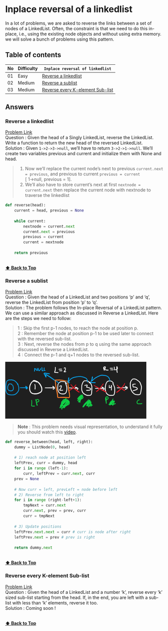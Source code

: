 # Inplace reversal of a linkedlist

In a lot of problems, we are asked to reverse the links between a set of nodes of a LinkedList. Often, the constraint is that we need to do this in-place, i.e., using the existing node objects and without using extra memory. we will solve a bunch of problems using this pattern.

## Table of contents

| No  | Difficulty | `Inplace reversal of linkedlist`                                      |
| --- | ---------- | --------------------------------------------------------------------- |
| 01  | Easy       | [Reverse a linkedlist](#reverse-a-linkedlist)                         |
| 02  | Medium     | [Reverse a sublist](#reverse-a-sublist)                               |
| 03  | Medium     | [Reverse every K-element Sub-list](#reverse-every-k-element-sub-list) |

## Answers

### Reverse a linkedlist

[Problem Link](https://leetcode.com/problems/reverse-linked-list/) <br/>
Question : Given the head of a Singly LinkedList, reverse the LinkedList. Write a function to return the new head of the reversed LinkedList.<br/>
Solution : Given `1->2->3->null`, we’ll have to return `3->2->1->null`. We’ll create two variables previous and current and initialize them with None and head.

> 1.  Now we’ll replace the current node’s next to previous `current.next = previous`, and previous to current `previous = current`<br/> [ 1->null, previous = 1]. <br/>
> 2.  We’ll also have to store current’s next at first `nextnode = current.next` then replace the current node with nextnode to traverse the linkedlist

```python
def reverse(head):
    current = head, previous = None

    while current:
        nextnode = current.next
        current.next = previous
        previous = current
        current = nextnode

    return previous
```

<br/>**[⬆ Back to Top](#table-of-contents)**

### Reverse a sublist

[Problem Link](https://leetcode.com/problems/reverse-linked-list-ii/) <br/>
Question : Given the head of a LinkedList and two positions ‘p’ and ‘q’, reverse the LinkedList from position ‘p’ to ‘q’. <br/>
Solution : The problem follows the In-place Reversal of a LinkedList pattern. We can use a similar approach as discussed in Reverse a LinkedList. Here are the steps we need to follow:

> 1 : Skip the first p-1 nodes, to reach the node at position p.</br>
> 2 : Remember the node at position p-1 to be used later to connect with the reversed sub-list.</br>
> 3 : Next, reverse the nodes from p to q using the same approach discussed in Reverse a LinkedList.</br>
> 4 : Connect the p-1 and q+1 nodes to the reversed sub-list.

<img src="assets/problem-02.png" width="450px"/> <br/>

> **Note** : This problem needs visual representation, to understand it fully you should watch this [video](https://www.youtube.com/watch?v=RF_M9tX4Eag).

```python
def reverse_between(head, left, right):
    dummy = ListNode(0, head)

    # 1) reach node at position left
    leftPrev, curr = dummy, head
    for i in range (left-1):
        curr, leftPrev = curr.next, curr
    prev = None

    # Now curr = left, prevLeft = node before left
    # 2) Reverse from left to right
    for i in range (right-left+1):
        tmpNext = curr.next
        curr.next, prev = prev, curr
        curr = tmpNext

    # 3) Update positions
    leftPrev.next.next = curr # curr is node after right
    leftPrev.next = prev # prev is right

    return dummy.next
```

<br/>**[⬆ Back to Top](#table-of-contents)**

### Reverse every K-element Sub-list

[Problem Link]() <br/>
Question : Given the head of a LinkedList and a number ‘k’, reverse every ‘k’ sized sub-list starting from the head. If, in the end, you are left with a sub-list with less than ‘k’ elements, reverse it too. <br/>
Solution : Coming soon !

<br/>**[⬆ Back to Top](#table-of-contents)**
